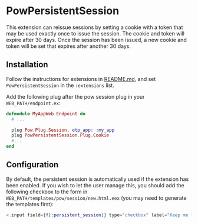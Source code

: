 # PowPersistentSession

This extension can reissue sessions by setting a cookie with a token that may be used exactly once to issue the session. The cookie and token will expire after 30 days. Once the session has been issued, a new cookie and token will be set that expires after another 30 days.

## Installation

Follow the instructions for extensions in [README.md](../../../README.md#add-extensions-support), and set `PowPersistentSession` in the `:extensions` list.

Add the following plug after the pow session plug in your `WEB_PATH/endpoint.ex`:

```elixir
defmodule MyAppWeb.Endpoint do
  # ...

  plug Pow.Plug.Session, otp_app: :my_app
  plug PowPersistentSession.Plug.Cookie
  #...
end
```

## Configuration

By default, the persistent session is automatically used if the extension has been enabled. If you wish to let the user manage this, you should add the following checkbox to the form in `WEB_PATH/templates/pow/session/new.html.eex` (you may need to generate the templates first):

```elixir
<.input field={f[:persistent_session]} type="checkbox" label="Keep me logged in" />
```

